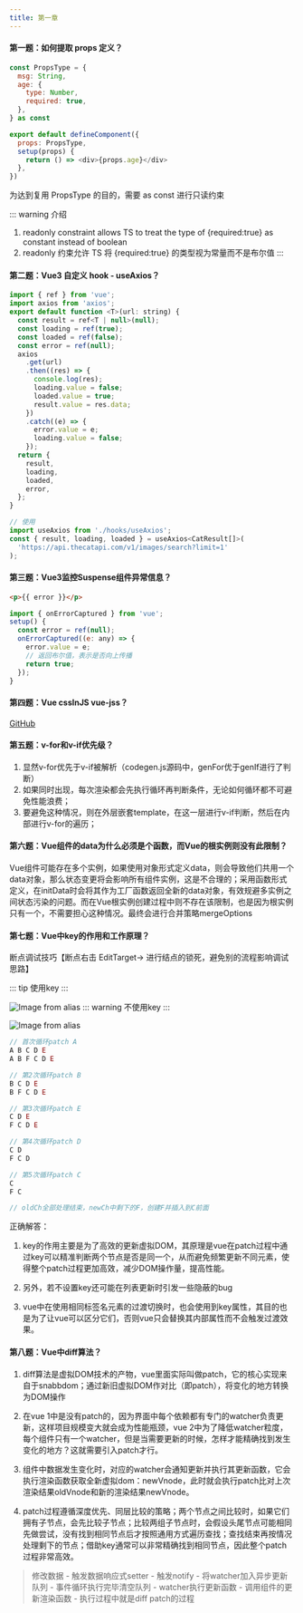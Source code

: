 ```yaml
---
title: 第一章
---
```


#### 第一题：如何提取 props 定义？

```javascript
const PropsType = {
  msg: String,
  age: {
    type: Number,
    required: true,
  },
} as const

export default defineComponent({
  props: PropsType,
  setup(props) {
    return () => <div>{props.age}</div>
  },
})
```

为达到复用 PropsType 的目的，需要 as const 进行只读约束

::: warning 介绍
1. readonly constraint allows TS to treat the type of {required:true} as constant instead of boolean
2. readonly 约束允许 TS 将 {required:true} 的类型视为常量而不是布尔值
:::

#### 第二题：Vue3 自定义 hook - useAxios？

```javascript
import { ref } from 'vue';
import axios from 'axios';
export default function <T>(url: string) {
  const result = ref<T | null>(null);
  const loading = ref(true);
  const loaded = ref(false);
  const error = ref(null);
  axios
    .get(url)
    .then((res) => {
      console.log(res);
      loading.value = false;
      loaded.value = true;
      result.value = res.data;
    })
    .catch((e) => {
      error.value = e;
      loading.value = false;
    });
  return {
    result,
    loading,
    loaded,
    error,
  };
}

// 使用
import useAxios from './hooks/useAxios';
const { result, loading, loaded } = useAxios<CatResult[]>(
  'https://api.thecatapi.com/v1/images/search?limit=1'
);
```

#### 第三题：Vue3监控Suspense组件异常信息？
```html
<p>{{ error }}</p>
```
```javascript
import { onErrorCaptured } from 'vue';
setup() {
  const error = ref(null);
  onErrorCaptured((e: any) => {
    error.value = e;
    // 返回布尔值，表示是否向上传播
    return true;
  });
}
```

#### 第四题：Vue cssInJS vue-jss？

[GitHub](https://www.github.com/pure-vue/vue-jss)

#### 第五题：v-for和v-if优先级？

1. 显然v-for优先于v-if被解析（codegen.js源码中，genFor优于genIf进行了判断）
2. 如果同时出现，每次渲染都会先执行循环再判断条件，无论如何循环都不可避免性能浪费；
3. 要避免这种情况，则在外层嵌套template，在这一层进行v-if判断，然后在内部进行v-for的遍历；

#### 第六题：Vue组件的data为什么必须是个函数，而Vue的根实例则没有此限制？

Vue组件可能存在多个实例，如果使用对象形式定义data，则会导致他们共用一个data对象，那么状态变更将会影响所有组件实例，这是不合理的；采用函数形式定义，在initData时会将其作为工厂函数返回全新的data对象，有效规避多实例之间状态污染的问题。而在Vue根实例创建过程中则不存在该限制，也是因为根实例只有一个，不需要担心这种情况。最终会进行合并策略mergeOptions

#### 第七题：Vue中key的作用和工作原理？
断点调试技巧【断点右击 EditTarget-> 进行结点的锁死，避免别的流程影响调试思路】

::: tip
使用key
:::

![Image from alias](/usekey.png)
::: warning
不使用key
:::

![Image from alias](/key.png)
```javascript
// 首次循环patch A
A B C D E
A B F C D E

// 第2次循环patch B
B C D E
B F C D E

// 第3次循环patch E
C D E
F C D E

// 第4次循环patch D
C D
F C D

// 第5次循环patch C
C 
F C

// oldCh全部处理结束，newCh中剩下的F，创建F并插入到C前面
```
正确解答：

1. key的作用主要是为了高效的更新虚拟DOM，其原理是vue在patch过程中通过key可以精准判断两个节点是否是同一个，从而避免频繁更新不同元素，使得整个patch过程更加高效，减少DOM操作量，提高性能。

2. 另外，若不设置key还可能在列表更新时引发一些隐蔽的bug

3. vue中在使用相同标签名元素的过渡切换时，也会使用到key属性，其目的也是为了让vue可以区分它们，否则vue只会替换其内部属性而不会触发过渡效果。

#### 第八题：Vue中diff算法？
1. diff算法是虚拟DOM技术的产物，vue里面实际叫做patch，它的核心实现来自于snabbdom；通过新旧虚拟DOM作对比（即patch），将变化的地方转换为DOM操作

2. 在vue 1中是没有patch的，因为界面中每个依赖都有专门的watcher负责更新，这样项目规模变大就会成为性能瓶颈，vue 2中为了降低watcher粒度，每个组件只有一个watcher，但是当需要更新的时候，怎样才能精确找到发生变化的地方？这就需要引入patch才行。

3. 组件中数据发生变化时，对应的watcher会通知更新并执行其更新函数，它会执行渲染函数获取全新虚拟dom：newVnode，此时就会执行patch比对上次渲染结果oldVnode和新的渲染结果newVnode。

4. patch过程遵循深度优先、同层比较的策略；两个节点之间比较时，如果它们拥有子节点，会先比较子节点；比较两组子节点时，会假设头尾节点可能相同先做尝试，没有找到相同节点后才按照通用方式遍历查找；查找结束再按情况处理剩下的节点；借助key通常可以非常精确找到相同节点，因此整个patch过程非常高效。

> 修改数据 - 触发数据响应式setter - 触发notify - 将watcher加入异步更新队列 - 事件循环执行完毕清空队列 - watcher执行更新函数 - 调用组件的更新渲染函数 - 执行过程中就是diff patch的过程